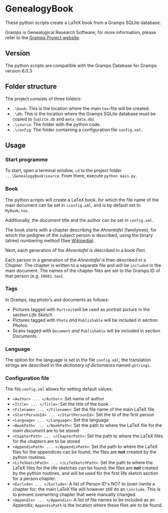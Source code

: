 # GenealogyBook
These python scripts create a LaTeX book from a Gramps SQLite database.

Gramps is Genealogical Research Software; for more information, please refer to the [Gramps Project website](https://gramps-project.org/).

## Version
The python scripts are compatible with the Gramps Database for Gramps version 6.0.3

## Folder structure
The project consists of three folders:

* `.\book`: This is the location where the main `tex`-file will be created.
* `.\db`: This is the location where the Gramps SQLite database must be copied to (`sqlite.db` and `meta_data.db`).
* `.\source`: The folder with the python code.
* `.\config`: The folder containing a configuration file `config.xml`.

## Usage
### Start programme
To start, open a terminal window, `cd` to the project folder `...\GenealogyBook\source`.
From there, execute `python main.py`.

### Book
The python scripts will create a LaTeX book, for which the file name of the main document can be set in `cconfig.xml`, and is by default set to `MyBook.tex`.

Additionally, the document title and the author can be set in `config.xml`.

The book starts with a chapter describing the *Ahnentafel* (familytree), for which the pedigree of the subject person is described, using the binary (atree) numbering method (See [Wikipedia](https://en.wikipedia.org/wiki/Genealogical_numbering_systems)).

Next, each generation of the *Ahnentafel* is described in a book *Part*.

Each person in a generation of the *Ahnentafel* is then described in a *Chapter*. The chapter is written to a separate file and will be `included` in the main document. The names of the chapter files are set to the Gramps ID of that person (e.g. `I0001.tex`).

### Tags
In Gramps, tag photo's and documents as follows:

* Pictures tagged with `Portrait`will be used as portrait picture in the section *Life Sketch*.
* Pictures tagged with `Photo` *and* `Publishable` will be included in section *Photos*.
* Scans tagged with `Document` *and* `Publishable`  will be included in section *Documents*.

### Language
The option for the language is set in the file `config.xml`; the translation strings are described in the *dictionary of dictionaries* named `gStrings`.

### Configuration file
The file `config.xml` allows for setting default values:
* `<Author> ... </Author>`: Set name of author
* `<Title> ... </Title>`: Set the title of the book
* `<Filename> ... </Filename>`: Set the file name of the main LaTeX file
* `<StartPersonId> ... </StartPersonId>`: Set the Id of the first person
* `<Language> ... </Language>`: Set the language
* `<BookPath> ... </BookPath>`: Set the path to where the LaTeX file for the _main document_ are to be stored
* `<ChapterPath> ... </ChapterPath>`: Set the path to where the LaTeX files for the _chapters_ are to be stored
* `<AppendixPath> ... </AppendixPath>`: Set the path to where the LaTeX files for the appendices can be found; the files are **not** created by the python routines.
* `<LifeSketchPath> ... </LifeSketchPath>`: Set the path to where the LaTeX files for the life sketches can be found; the files are **not** created by the python routines, and will be used for the first life sketch section for a person chapter.
* `<Exclude> ... </Exclude>`: A list of Person ID's *NOT* to (over-)write a chapter for; the main LaTeX file will however still do an `\include`. This is to prevent overwriting chapter that were manually changed.
* `<Appendix> ... </Appendix>`: A list of file names to be included as an Appendix; `AppendixPath` is the location where these files are to be found.